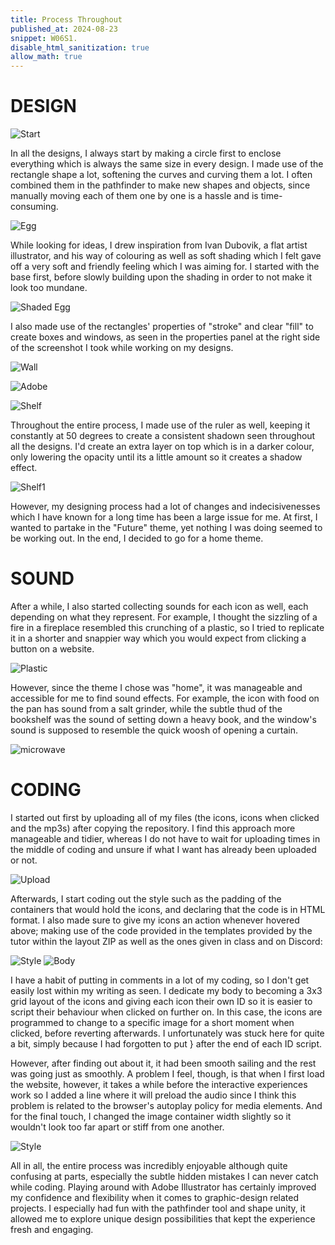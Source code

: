 ```yaml
---
title: Process Throughout
published_at: 2024-08-23
snippet: W06S1.
disable_html_sanitization: true
allow_math: true
---
```


# DESIGN

![Start](/w06s1/start.png)

In all the designs, I always start by making a circle first to enclose everything which is always the same size in every design. I made use of the rectangle shape a lot, softening the curves and curving them a lot. I often combined them in the pathfinder to make new shapes and objects, since manually moving each of them one by one is a hassle and is time-consuming. 

![Egg](/w06s1/egg.png)

While looking for ideas, I drew inspiration from Ivan Dubovik, a flat artist illustrator, and his way of colouring as well as soft shading which I felt gave off a very soft and friendly feeling which I was aiming for. I started with the base first, before slowly building upon the shading in order to not make it look too mundane.

![Shaded Egg](/w06s1/egg1.png)

I also made use of the rectangles' properties of "stroke" and clear "fill" to create boxes and windows, as seen in the properties panel at the right side of the screenshot I took while working on my designs. 

![Wall](/w06s1/mirror1.png)


![Adobe](/w06s1/adobemicrowave.png)


![Shelf](/w06s1/shelf.png)

Throughout the entire process, I made use of the ruler as well, keeping it constantly at 50 degrees to create a consistent shadown seen throughout all the designs. I'd create an extra layer on top which is in a darker colour, only lowering the opacity until its a little amount so it creates a shadow effect.

![Shelf1](/w06s1/shelf1.png)

However, my designing process had a lot of changes and indecisivenesses which I have known for a long time has been a large issue for me. At first, I wanted to partake in the "Future" theme, yet nothing I was doing seemed to be working out. In the end, I decided to go for a home theme.

# SOUND

After a while, I also started collecting sounds for each icon as well, each depending on what they represent. For example, I thought the sizzling of a fire in a fireplace resembled this crunching of a plastic, so I tried to replicate it in a shorter and snappier way which you would expect from clicking a button on a website.

![Plastic](/w06s1/plastic.jpg)

However, since the theme I chose was "home", it was manageable and accessible for me to find sound effects. For example, the icon with food on the pan has sound from a salt grinder, while the subtle thud of the bookshelf was the sound of setting down a heavy book, and the window's sound is supposed to resemble the quick woosh of opening a curtain.

![microwave](/w06s1/microwave.jpg)

# CODING

I started out first by uploading all of my files (the icons, icons when clicked and the mp3s) after copying the repository. I find this approach more manageable and tidier, whereas I do not have to wait for uploading times in the middle of coding and unsure if what I want has already been uploaded or not. 

![Upload](/w06s1/upload.png) 

Afterwards, I start coding out the style such as the padding of the containers that would hold the icons, and declaring that the code is in HTML format. I also made sure to give my icons an action whenever hovered above; making use of the code provided in the templates provided by the tutor within the layout ZIP as well as the ones given in class and on Discord:

![Style](/w06s1/code1.png) ![Body](/w06s1/code2.png)

I have a habit of putting in comments in a lot of my coding, so I don't get easily lost within my writing as seen. I dedicate my body to becoming a 3x3 grid layout of the icons and giving each icon their own ID so it is easier to script their behaviour when clicked on further on. In this case, the icons are programmed to change to a specific image for a short moment when clicked, before reverting afterwards. I unfortunately was stuck here for quite a bit, simply because I had forgotten to put } after the end of each ID script.

However, after finding out about it, it had been smooth sailing and the rest was going just as smoothly. A problem I feel, though, is that when I first load the website, however, it takes a while before the interactive experiences work so I added a line where it will preload the audio since I think this problem is related to the browser's autoplay policy for media elements. And for the final touch, I changed the image container width slightly so it wouldn't look too far apart or stiff from one another.

![Style](/w06s1/hi.png)

All in all, the entire process was incredibly enjoyable although quite confusing at parts, especially the subtle hidden mistakes I can never catch while coding. Playing around with Adobe Illustrator has certainly improved my confidence and flexibility when it comes to graphic-design related projects. I especially had fun with the pathfinder tool and shape unity, it allowed me to explore unique design possibilities that kept the experience fresh and engaging.